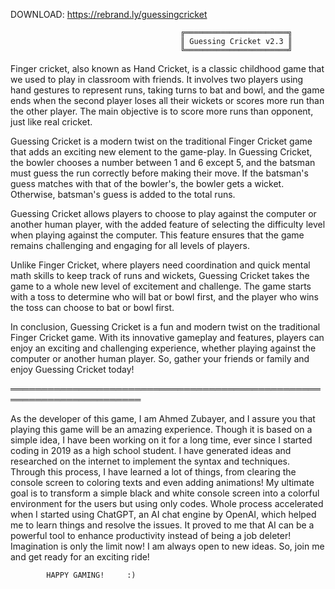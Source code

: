 DOWNLOAD: https://rebrand.ly/guessingcricket

                                          ╔═══════════════════════╗
                                          ║ Guessing Cricket v2.3 ║
                                          ╚═══════════════════════╝

Finger cricket, also known as Hand Cricket, is a classic childhood game that we used to play in classroom with friends. It involves two players using hand gestures to represent runs, taking turns to bat and bowl, and the game ends when the second player loses all their wickets or scores more run than the other player. The main objective is to score more runs than opponent, just like real cricket.

Guessing Cricket is a modern twist on the traditional Finger Cricket game that adds an exciting new element to the game-play. In Guessing Cricket, the bowler chooses a number between 1 and 6 except 5, and the batsman must guess the run correctly before making their move. If the batsman's guess matches with that of the bowler's, the bowler gets a wicket. Otherwise, batsman's guess is added to the total runs.

Guessing Cricket allows players to choose to play against the computer or another human player, with the added feature of selecting the difficulty level when playing against the computer. This feature ensures that the game remains challenging and engaging for all levels of players.

Unlike Finger Cricket, where players need coordination and quick mental math skills to keep track of runs and wickets, Guessing Cricket takes the game to a whole new level of excitement and challenge. The game starts with a toss to determine who will bat or bowl first, and the player who wins the toss can choose to bat or bowl first.

In conclusion, Guessing Cricket is a fun and modern twist on the traditional Finger Cricket game. With its innovative gameplay and features, players can enjoy an exciting and challenging experience, whether playing against the computer or another human player. So, gather your friends or family and enjoy Guessing Cricket today!

═══════════════════════════════════════════════════════════════════════

As the developer of this game, I am Ahmed Zubayer, and I assure you that playing this game will be an amazing experience. Though it is based on a simple idea, I have been working on it for a long time, ever since I started coding in 2019 as a high school student. I have generated ideas and researched on the internet to implement the syntax and techniques. Through this process, I have learned a lot of things, from clearing the console screen to coloring texts and even adding animations! My ultimate goal is to transform a simple black and white console screen into a colorful environment for the users but using only codes. Whole process accelerated when I started using ChatGPT, an AI chat engine by OpenAI, which helped me to learn things and resolve the issues. It proved to me that AI can be a powerful tool to enhance productivity instead of being a job deleter! Imagination is only the limit now! I am always open to new ideas. So, join me and get ready for an exciting ride!

            HAPPY GAMING!     :)

